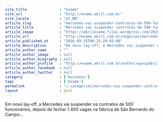 ```yaml
---
site_title               : "Exame"
site_url                 : "http://exame.abril.com.br"
site_locale              : "pt_BR"
article_slug             : "mercedes-vai-suspender-contratos-de-500-funcionarios"
article_title            : "Mercedes vai suspender contratos de 500 funcionários"
article_image            : "https://abrilexame.files.wordpress.com/2016/09/size_960_16_9_photo_1361189708920-1-01.jpg?quality=70&strip=all&w=960"
article_url              : "http://exame.abril.com.br/negocios/mercedes-vai-suspender-contratos-de-500-funcionarios/"
article_published_at     : "2016-09-15T06:25:29-03:00"
article_description      : "Em novo lay-off, a Mercedes vai suspender os contratos de 500 funcionários, depois de fechar 1.400 vagas na fábrica de São Bernardo do Campo..."
article_author_name      : ""
article_author_image     : null
article_author_biography : null
article_author_profile   : "http://exame.abril.com.br/author/wpvipabril/"
article_author_facebook  : null
article_author_twitter   : null
category                 : ['business']
tags                     : ['Exame']
permalink                : "/:categories/mercedes-vai-suspender-contratos-de-500-funcionarios/"
layout                   : post
---
```


Em novo lay-off, a Mercedes vai suspender os contratos de 500 funcionários, depois de fechar 1.400 vagas na fábrica de São Bernardo do Campo...
